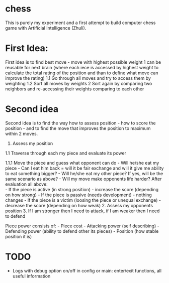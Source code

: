 # chess
This is purely my experiment and a first attempt to build computer chess game with Artificial Intelligence (Zhuli).  

# First Idea:
First idea is to find best move - move with highest possible weight
	 1 can be reusable for next brain (where each iece is accessed by highest weight to calculate the total rating of the position and than to define what move can improve the rating)
	 1.1 Go through all moves and try to access them by weighting
	 1.2 Sort all moves by weights 
	 2 Sort again by comparing two neighbors and re-accessing their weights comparing to each other
	  
# Second idea 
Second idea is to find the way how to assess position - how to score the position - and to find the move that improves the position to maximum within 2 moves.

1. Assess my position
	 
1.1 Traverse through each my piece and evaluate its power

1.1.1 Move the piece and guess what opponent can do
	 		- Will he/she eat my piece - Can I eat him back = will it be fair exchange and will it give me ability to eat something bigger?
	  		- Will he/she eat my other piece? If yes, will be the same scenario as above?
	  		- Will my move make opponents life harder?
	  			After evaluation all above:		 
    			- If the piece is active (in strong position) - increase the score (depending on how strong)
	  			- If the piece is passive (needs development) - nothing changes
	  			- If the piece is a victim (loosing the piece or unequal exchange) - decrease the score (depending on how weak)
2. Assess my opponents position
3. If I am stronger then I need to attack, if I am weaker then I need to defend

Piece power consists of:
	 - Piece cost
	 - Attacking power (self describing)
	 - Defending power (ability to defend other its pieces)
	 - Position (how stable position it is)
   
 # TODO
- Logs with debug option on/off in config or main: enter/exit functions, all useful information


